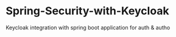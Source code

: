 # Spring-Security-with-Keycloak
Keycloak integration with spring boot application for auth &amp; autho
